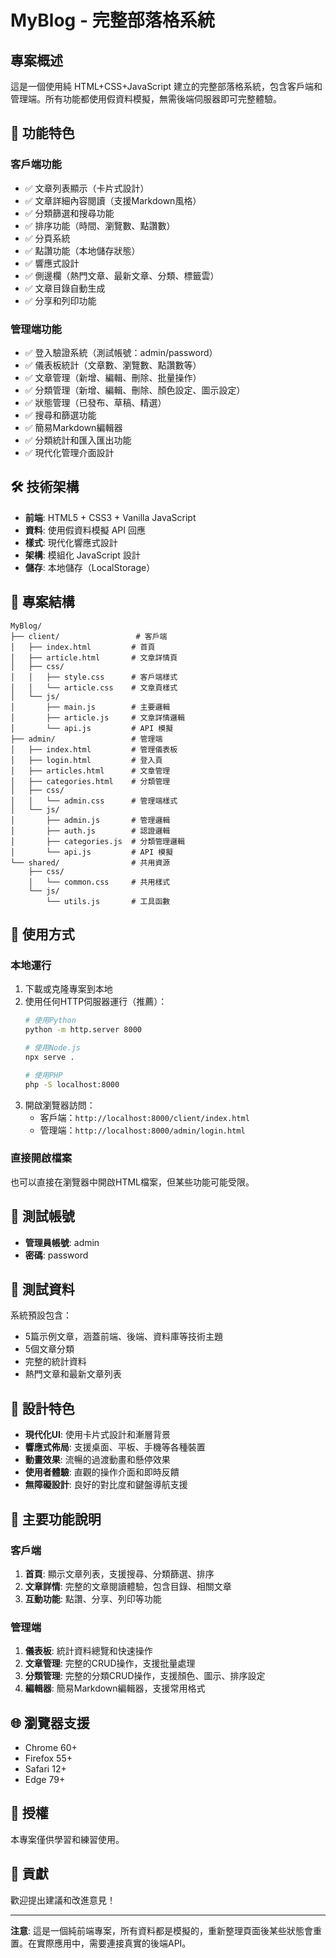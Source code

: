 # MyBlog - 完整部落格系統

## 專案概述
這是一個使用純 HTML+CSS+JavaScript 建立的完整部落格系統，包含客戶端和管理端。所有功能都使用假資料模擬，無需後端伺服器即可完整體驗。

## 🌟 功能特色

### 客戶端功能
- ✅ 文章列表顯示（卡片式設計）
- ✅ 文章詳細內容閱讀（支援Markdown風格）
- ✅ 分類篩選和搜尋功能
- ✅ 排序功能（時間、瀏覽數、點讚數）
- ✅ 分頁系統
- ✅ 點讚功能（本地儲存狀態）
- ✅ 響應式設計
- ✅ 側邊欄（熱門文章、最新文章、分類、標籤雲）
- ✅ 文章目錄自動生成
- ✅ 分享和列印功能

### 管理端功能
- ✅ 登入驗證系統（測試帳號：admin/password）
- ✅ 儀表板統計（文章數、瀏覽數、點讚數等）
- ✅ 文章管理（新增、編輯、刪除、批量操作）
- ✅ 分類管理（新增、編輯、刪除、顏色設定、圖示設定）
- ✅ 狀態管理（已發布、草稿、精選）
- ✅ 搜尋和篩選功能
- ✅ 簡易Markdown編輯器
- ✅ 分類統計和匯入匯出功能
- ✅ 現代化管理介面設計

## 🛠 技術架構
- **前端**: HTML5 + CSS3 + Vanilla JavaScript
- **資料**: 使用假資料模擬 API 回應
- **樣式**: 現代化響應式設計
- **架構**: 模組化 JavaScript 設計
- **儲存**: 本地儲存（LocalStorage）

## 📁 專案結構
```
MyBlog/
├── client/                 # 客戶端
│   ├── index.html         # 首頁
│   ├── article.html       # 文章詳情頁
│   ├── css/
│   │   ├── style.css      # 客戶端樣式
│   │   └── article.css    # 文章頁樣式
│   └── js/
│       ├── main.js        # 主要邏輯
│       ├── article.js     # 文章詳情邏輯
│       └── api.js         # API 模擬
├── admin/                 # 管理端
│   ├── index.html         # 管理儀表板
│   ├── login.html         # 登入頁
│   ├── articles.html      # 文章管理
│   ├── categories.html    # 分類管理
│   ├── css/
│   │   └── admin.css      # 管理端樣式
│   └── js/
│       ├── admin.js       # 管理邏輯
│       ├── auth.js        # 認證邏輯
│       ├── categories.js  # 分類管理邏輯
│       └── api.js         # API 模擬
└── shared/                # 共用資源
    ├── css/
    │   └── common.css     # 共用樣式
    └── js/
        └── utils.js       # 工具函數
```

## 🚀 使用方式

### 本地運行
1. 下載或克隆專案到本地
2. 使用任何HTTP伺服器運行（推薦）：
   ```bash
   # 使用Python
   python -m http.server 8000
   
   # 使用Node.js
   npx serve .
   
   # 使用PHP
   php -S localhost:8000
   ```
3. 開啟瀏覽器訪問：
   - 客戶端：`http://localhost:8000/client/index.html`
   - 管理端：`http://localhost:8000/admin/login.html`

### 直接開啟檔案
也可以直接在瀏覽器中開啟HTML檔案，但某些功能可能受限。

## 🔐 測試帳號
- **管理員帳號**: admin
- **密碼**: password

## 📝 測試資料
系統預設包含：
- 5篇示例文章，涵蓋前端、後端、資料庫等技術主題
- 5個文章分類
- 完整的統計資料
- 熱門文章和最新文章列表

## 🎨 設計特色
- **現代化UI**: 使用卡片式設計和漸層背景
- **響應式佈局**: 支援桌面、平板、手機等各種裝置
- **動畫效果**: 流暢的過渡動畫和懸停效果
- **使用者體驗**: 直觀的操作介面和即時反饋
- **無障礙設計**: 良好的對比度和鍵盤導航支援

## 🔧 主要功能說明

### 客戶端
1. **首頁**: 顯示文章列表，支援搜尋、分類篩選、排序
2. **文章詳情**: 完整的文章閱讀體驗，包含目錄、相關文章
3. **互動功能**: 點讚、分享、列印等功能

### 管理端
1. **儀表板**: 統計資料總覽和快速操作
2. **文章管理**: 完整的CRUD操作，支援批量處理
3. **分類管理**: 完整的分類CRUD操作，支援顏色、圖示、排序設定
4. **編輯器**: 簡易Markdown編輯器，支援常用格式

## 🌐 瀏覽器支援
- Chrome 60+
- Firefox 55+
- Safari 12+
- Edge 79+

## 📄 授權
本專案僅供學習和練習使用。

## 🤝 貢獻
歡迎提出建議和改進意見！

---

**注意**: 這是一個純前端專案，所有資料都是模擬的，重新整理頁面後某些狀態會重置。在實際應用中，需要連接真實的後端API。 